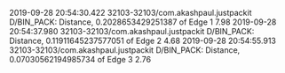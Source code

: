 2019-09-28 20:54:30.422 32103-32103/com.akashpaul.justpackit D/BIN_PACK: Distance, 0.2028653429251387 of Edge 1  7.98
2019-09-28 20:54:37.980 32103-32103/com.akashpaul.justpackit D/BIN_PACK: Distance, 0.11911645237577051 of Edge 2    4.68
2019-09-28 20:54:55.913 32103-32103/com.akashpaul.justpackit D/BIN_PACK: Distance, 0.07030562194985734 of Edge 3    2.76

<!--                    android:background="@drawable/button"-->

<!--                android:background="@drawable/button"-->